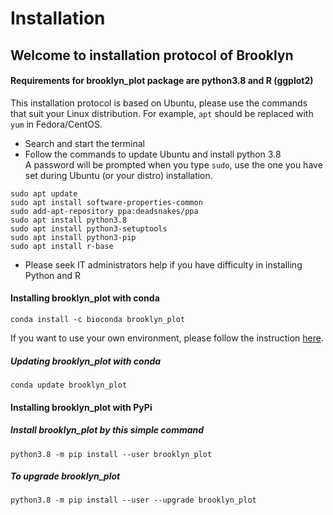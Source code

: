 # Installation

## Welcome to installation protocol of Brooklyn 

#### Requirements for brooklyn\_plot package are python3.8 and R (ggplot2)
This installation protocol is based on Ubuntu, please use the commands that suit your Linux distribution. For example, `apt` should be replaced with `yum` in Fedora/CentOS. 
- Search and start the terminal
- Follow the commands to update Ubuntu and install python 3.8<br/>
A password will be prompted when you type `sudo`, use the one you have set during Ubuntu (or your distro) installation.<br/>
```
sudo apt update
sudo apt install software-properties-common
sudo add-apt-repository ppa:deadsnakes/ppa
sudo apt install python3.8
sudo apt install python3-setuptools
sudo apt install python3-pip
sudo apt install r-base
```
- Please seek IT administrators help if you have difficulty in installing Python and R 
  
#### Installing brooklyn\_plot with conda 

```
conda install -c bioconda brooklyn_plot
```

If you want to use your own environment, please follow the instruction [here](https://docs.conda.io/projects/conda/en/latest/user-guide/tasks/manage-environments.html#creating-an-environment-with-commands).

##### Updating brooklyn\_plot with conda
```
conda update brooklyn_plot 
```

#### Installing brooklyn\_plot with PyPi

##### Install brooklyn\_plot by this simple command
```
python3.8 -m pip install --user brooklyn_plot 
```

##### To upgrade brooklyn\_plot 
```
python3.8 -m pip install --user --upgrade brooklyn_plot 
```
